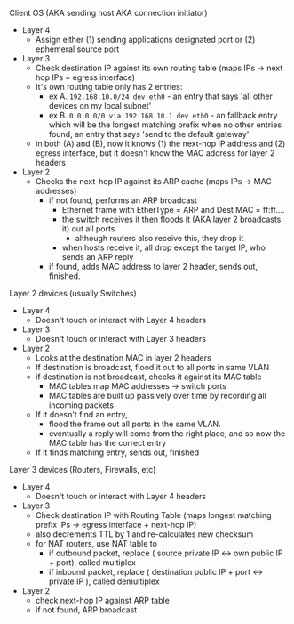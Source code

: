 Client OS (AKA sending host AKA connection initiator)
- Layer 4
	- Assign either (1) sending applications designated port or (2) ephemeral source port
- Layer 3
	- Check destination IP against its own routing table (maps IPs → next hop IPs + egress interface) 
	- It's own routing table only has 2 entries:
		- ex A. `192.168.10.0/24 dev eth0` - an entry that says 'all other devices on my local subnet'
		- ex B. `0.0.0.0/0 via 192.168.10.1 dev eth0` - an fallback entry which will be the longest matching prefix when no other entries found, an entry that says 'send to the default gateway'
	- in both (A) and (B), now it knows (1) the next-hop IP address and (2) egress interface, but it doesn't know the MAC address for layer 2 headers
- Layer 2
	- Checks the next-hop IP against its ARP cache (maps IPs → MAC addresses)
		- if not found, performs an ARP broadcast
			- Ethernet frame with EtherType = ARP and Dest MAC = ff:ff....
			- the switch receives it then floods it (AKA layer 2 broadcasts it) out all ports
				- although routers also receive this, they drop it
			- when hosts receive it, all drop except the target IP, who sends an ARP reply
		- if found, adds MAC address to layer 2 header, sends out, finished.

Layer 2 devices (usually Switches)
- Layer 4
	- Doesn't touch or interact with Layer 4 headers
- Layer 3
	- Doesn't touch or interact with Layer 3 headers
- Layer 2
	- Looks at the destination MAC in layer 2 headers
	- If destination is broadcast, flood it out to all ports in same VLAN
	- if destination is not broadcast, checks it against its MAC table
		- MAC tables map MAC addresses → switch ports
		- MAC tables are built up passively over time by recording all incoming packets
	- If it doesn't find an entry,
		- flood the frame out all ports in the same VLAN.
		- eventually a reply will come from the right place, and so now the MAC table has the correct entry
	- If it finds matching entry, sends out, finished

Layer 3 devices (Routers, Firewalls, etc)
- Layer 4
	- Doesn't touch or interact with Layer 4 headers
- Layer 3
	- Check destination IP with Routing Table (maps longest matching prefix IPs → egress interface + next-hop IP)
	- also decrements TTL by 1 and re-calculates new checksum
	- for NAT routers, use NAT table to
		- if outbound packet, replace ( source private IP ↔  own public IP + port), called multiplex
		- if inbound packet, replace ( destination public IP + port ↔ private IP ), called demultiplex
- Layer 2
	- check next-hop IP against ARP table
	- if not found, ARP broadcast
